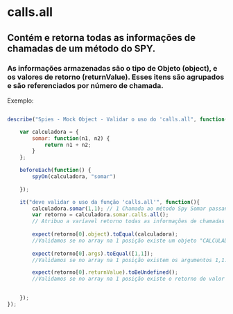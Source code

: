 # calls.all
## Contém e retorna todas as informações de chamadas de um método do SPY.
### As informações armazenadas são o tipo de Objeto (object), e os valores de retorno (returnValue). Esses itens são agrupados e são referenciados por número de chamada.

Exemplo:

```js

describe("Spies - Mock Object - Validar o uso do 'calls.all", function(){

    var calculadora = {
        somar: function(n1, n2) {
            return n1 + n2;
        }
    };

    beforeEach(function() {
        spyOn(calculadora, "somar")
            
    });

    it("deve validar o uso da função 'calls.all'", function(){
        calculadora.somar(1,1); // 1 Chamada ao método Spy Somar passando os parâmetros 1,1
        var retorno = calculadora.somar.calls.all();  
        // Atribuo a varíavel retorno todas as informações de chamadas do objeto/método "somar".
        
        expect(retorno[0].object).toEqual(calculadora);
        //Validamos se no array na 1 posição existe um objeto "CALCULADORA"
       
        expect(retorno[0].args).toEqual([1,1]);
        //Validamos se no array na 1 posição existem os argumentos 1,1.

        expect(retorno[0].returnValue).toBeUndefined();
        //Validamos se no array na 1 posição existe o retorno do valor 1 + 1 (e como não foi definido , será undefined)

 
    });
});
``` 
